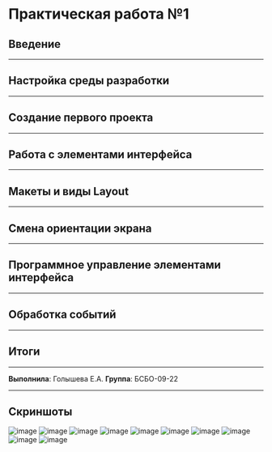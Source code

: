 # Практическая работа №1

## Введение  
  

---

## Настройка среды разработки  



---

## Создание первого проекта  



---

## Работа с элементами интерфейса  



---

## Макеты и виды Layout  

  

---

## Смена ориентации экрана  



---

## Программное управление элементами интерфейса  



---

## Обработка событий  


---

## Итоги  


---

**Выполнила**: Голышева Е.А.
**Группа**: БСБО-09-22

---

## Скриншоты

![image](https://github.com/user-attachments/assets/991b544d-e152-47f2-a6f4-43dbe9f44ea3)
![image](https://github.com/user-attachments/assets/660c2399-17db-467f-8013-fa1ac9ddf1fc)
![image](https://github.com/user-attachments/assets/51969c8c-02c8-4f5e-a9e4-68a96b1e7c1b)
![image](https://github.com/user-attachments/assets/7a7a06f8-e0b3-4301-bc08-d007e01df60d)
![image](https://github.com/user-attachments/assets/b283bc0a-7dfa-4db8-b434-b4fb35974a2b)
![image](https://github.com/user-attachments/assets/49b4ab2d-8569-42be-9042-18b3d8ee462a)
![image](https://github.com/user-attachments/assets/5eee39a4-ea5e-4893-b135-9281f6a11b09)
![image](https://github.com/user-attachments/assets/43dd2c44-1c07-4670-a00c-b7678c560abc)
![image](https://github.com/user-attachments/assets/3e8fc35e-4955-4696-9c8f-85b775a2795c)
![image](https://github.com/user-attachments/assets/3ce3e74f-6d1a-4b08-91a1-c147ed30361b)

